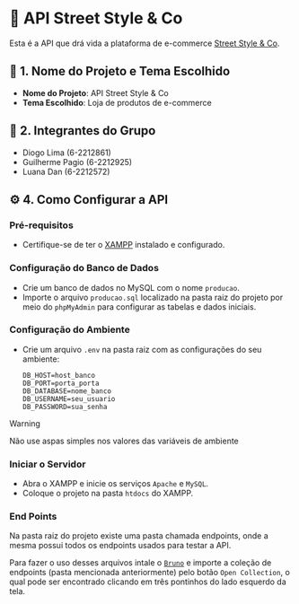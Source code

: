 # 🐘 API Street Style & Co
Esta é a API que drá vida a plataforma de e-commerce [Street Style & Co](https://github.com/gPagio/multivix-7s-1b-pw).

## 🌟 1. Nome do Projeto e Tema Escolhido
- **Nome do Projeto**: API Street Style & Co
- **Tema Escolhido**: Loja de produtos de e-commerce

## 👥 2. Integrantes do Grupo
- Diogo Lima (6-2212861)
- Guilherme Pagio (6-2212925)
- Luana Dan (6-2212572)

## ⚙️ 4. Como Configurar a API

### Pré-requisitos
- Certifique-se de ter o [XAMPP](https://www.apachefriends.org/) instalado e configurado.

### Configuração do Banco de Dados
- Crie um banco de dados no MySQL com o nome `producao`.
- Importe o arquivo `producao.sql` localizado na pasta raiz do projeto por meio do `phpMyAdmin` para configurar as tabelas e dados iniciais.

### Configuração do Ambiente
   - Crie um arquivo `.env` na pasta raiz com as configurações do seu ambiente:
     ```env
     DB_HOST=host_banco
     DB_PORT=porta_porta
     DB_DATABASE=nome_banco
     DB_USERNAME=seu_usuario
     DB_PASSWORD=sua_senha
     ```
> [!WARNING]
> Não use aspas simples nos valores das variáveis de ambiente

### Iniciar o Servidor
   - Abra o XAMPP e inicie os serviços `Apache` e `MySQL`.
   - Coloque o projeto na pasta `htdocs` do XAMPP.

### End Points
Na pasta raiz do projeto existe uma pasta chamada endpoints, onde a mesma possui todos os endpoints usados para testar a API.

Para fazer o uso desses arquivos intale o [`Bruno`](https://www.usebruno.com/) e importe a coleção de endpoints (pasta mencionada anteriormente) pelo botão `Open Collection`, o qual pode ser encontrado clicando em três pontinhos do lado esquerdo da tela. 